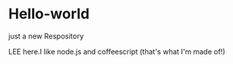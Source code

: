 # Hello-world
just a new Respository

LEE here.I like node.js and coffeescript (that's what I'm made of!)

